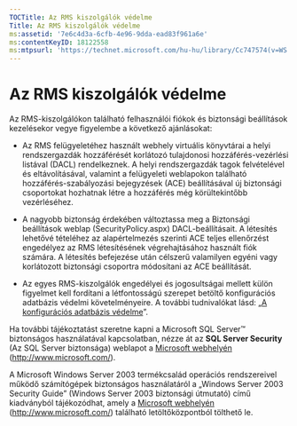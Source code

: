 ```yaml
---
TOCTitle: Az RMS kiszolgálók védelme
Title: Az RMS kiszolgálók védelme
ms:assetid: '7e6c4d3a-6cfb-4e96-9dda-ead83f961a6e'
ms:contentKeyID: 18122558
ms:mtpsurl: 'https://technet.microsoft.com/hu-hu/library/Cc747574(v=WS.10)'
---
```


Az RMS kiszolgálók védelme
==========================

Az RMS-kiszolgálókon található felhasználói fiókok és biztonsági beállítások kezelésekor vegye figyelembe a következő ajánlásokat:

-   Az RMS felügyeletéhez használt webhely virtuális könyvtárai a helyi rendszergazdák hozzáférését korlátozó tulajdonosi hozzáférés-vezérlési listával (DACL) rendelkeznek. A helyi rendszergazdák tagok felvételével és eltávolításával, valamint a felügyeleti weblapokon található hozzáférés-szabályozási bejegyzések (ACE) beállításával új biztonsági csoportokat hozhatnak létre a hozzáférés még körültekintőbb vezérléséhez.

-   A nagyobb biztonság érdekében változtassa meg a Biztonsági beállítások weblap (SecurityPolicy.aspx) DACL-beállításait. A létesítés lehetővé tételéhez az alapértelmezés szerinti ACE teljes ellenőrzést engedélyez az RMS létesítésének végrehajtásához használt fiók számára. A létesítés befejezése után célszerű valamilyen egyéni vagy korlátozott biztonsági csoportra módosítani az ACE beállítását.

-   Az egyes RMS-kiszolgálók engedélyei és jogosultságai mellett külön figyelmet kell fordítani a létfontosságú szerepet betöltő konfigurációs adatbázis védelmi követelményeire. A további tudnivalókat lásd: „[A konfigurációs adatbázis védelme](https://technet.microsoft.com/e023b96f-81d0-45fb-8cc5-becaf6d47ae1)”.

Ha további tájékoztatást szeretne kapni a Microsoft SQL Server™ biztonságos használatával kapcsolatban, nézze át az **SQL Server Security** (Az SQL Server biztonsága) weblapot a [Microsoft webhelyén](http://www.microsoft.com/) (http://www.microsoft.com/).

A Microsoft Windows Server 2003 termékcsalád operációs rendszereivel működő számítógépek biztonságos használatáról a „Windows Server 2003 Security Guide” (Windows Server 2003 biztonsági útmutató) című kiadványból tájékozódhat, amely a [Microsoft webhelyén](http://www.microsoft.com/) (http://www.microsoft.com/) található letöltőközpontból tölthető le.